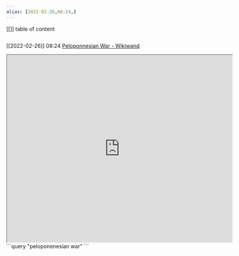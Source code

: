 ```yaml
---
alias: [2022-02-26,08:24,]
---
```

[[]]
table of content
```toc
```

[[2022-02-26]] 08:24
[Peloponnesian War - Wikiwand](https://www.wikiwand.com/en/Peloponnesian_War)
<iframe src="https://www.wikiwand.com/en/Peloponnesian_War" width="600" height="500" ></iframe>
```query
"peloponenesian war"
```